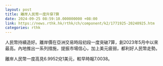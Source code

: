 ```yaml
---
layout: post
title: 離岸人民幣一度升穿7算
date: 2024-09-25 08:59:10.000000000 +08:00
link: https://news.rthk.hk/rthk/ch/component/k2/1771925-20240925.htm
categories: rthk
---
```


人民幣持續造好。離岸價在亞洲交易時段初段一度突破7算，創2023年5月中以來最高。內地推出一系列措施，提振市場信心，加上美元疲弱，都利好人民幣走勢。

離岸人民幣一度高見6.9952兌1美元，較早時報7.0038。
